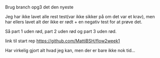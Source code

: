 Brug branch opg3 det den nyeste

Jeg har ikke lavet alle rest test(var ikke sikker på om det var et krav), men har ellers lavet alt der ikke er rødt + en negativ test for at prøve det.

Så part 1 uden rød, part 2 uden rød og part 3 uden rød.

link til start rep https://github.com/MattiBSH/flow2week1

Har virkelig gjort alt hvad jeg kan, men der er bare ikke nok tid...
